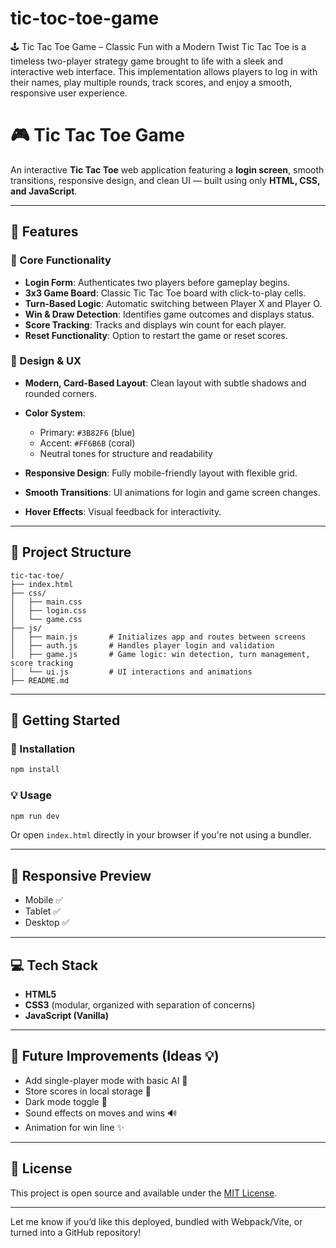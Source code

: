 # tic-toc-toe-game
🕹️ Tic Tac Toe Game – Classic Fun with a Modern Twist Tic Tac Toe is a timeless two-player strategy game brought to life with a sleek and interactive web interface. This implementation allows players to log in with their names, play multiple rounds, track scores, and enjoy a smooth, responsive user experience.


# 🎮 Tic Tac Toe Game 

An interactive **Tic Tac Toe** web application featuring a **login screen**, smooth transitions, responsive design, and clean UI — built using only **HTML, CSS, and JavaScript**.

---

## 🌟 Features

### 🎯 Core Functionality

* **Login Form**: Authenticates two players before gameplay begins.
* **3x3 Game Board**: Classic Tic Tac Toe board with click-to-play cells.
* **Turn-Based Logic**: Automatic switching between Player X and Player O.
* **Win & Draw Detection**: Identifies game outcomes and displays status.
* **Score Tracking**: Tracks and displays win count for each player.
* **Reset Functionality**: Option to restart the game or reset scores.

### 🎨 Design & UX

* **Modern, Card-Based Layout**: Clean layout with subtle shadows and rounded corners.
* **Color System**:

  * Primary: `#3B82F6` (blue)
  * Accent: `#FF6B6B` (coral)
  * Neutral tones for structure and readability
* **Responsive Design**: Fully mobile-friendly layout with flexible grid.
* **Smooth Transitions**: UI animations for login and game screen changes.
* **Hover Effects**: Visual feedback for interactivity.

---

## 🧩 Project Structure

```
tic-tac-toe/
├── index.html
├── css/
│   ├── main.css
│   ├── login.css
│   └── game.css
├── js/
│   ├── main.js       # Initializes app and routes between screens
│   ├── auth.js       # Handles player login and validation
│   ├── game.js       # Game logic: win detection, turn management, score tracking
│   └── ui.js         # UI interactions and animations
├── README.md
```

---

## 🚀 Getting Started

### 🔧 Installation

```bash
npm install
```

### 💡 Usage

```bash
npm run dev
```

Or open `index.html` directly in your browser if you're not using a bundler.

---

## 📱 Responsive Preview

* Mobile ✅
* Tablet ✅
* Desktop ✅

---

## 💻 Tech Stack

* **HTML5**
* **CSS3** (modular, organized with separation of concerns)
* **JavaScript (Vanilla)**

---

## 📂 Future Improvements (Ideas 💡)

* Add single-player mode with basic AI 🤖
* Store scores in local storage 🧠
* Dark mode toggle 🌙
* Sound effects on moves and wins 🔊
* Animation for win line ✨

---

## 📝 License

This project is open source and available under the [MIT License](LICENSE).

---

Let me know if you’d like this deployed, bundled with Webpack/Vite, or turned into a GitHub repository!
